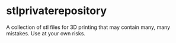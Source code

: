 stlprivaterepository
====================

A collection of stl files for 3D printing that may contain many, many mistakes. Use at your own risks.
